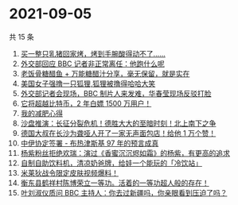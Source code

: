 # 2021-09-05

共 15 条

<!-- BEGIN ZHIHUVIDEO -->
<!-- 最后更新时间 Sun Sep 05 2021 18:08:28 GMT+0800 (China Standard Time) -->
1. [买一整只乳猪回家烤，烤到手腕酸得动不了……](https://www.zhihu.com/zvideo/1360916447506702336)
1. [外交部回应 BBC 记者非正常离任：他跑什么呢](https://www.zhihu.com/zvideo/1360702099882409984)
1. [老饭骨糖醋鱼 + 万能糖醋汁分享，毫无保留，就是实在](https://www.zhihu.com/zvideo/1360648280272162818)
1. [美国女子强撸一只狐狸,狐狸被撸得哈哈大笑](https://www.zhihu.com/zvideo/1359825254311931904)
1. [外交部记者会现场，BBC 制片人来发难，华春莹现场反驳打脸](https://www.zhihu.com/zvideo/1360964384177623042)
1. [它将超越比特币，2 年白嫖 1500 万用户！](https://www.zhihu.com/zvideo/1360902623068131328)
1. [我的减肥心得](https://www.zhihu.com/zvideo/1360900933279346688)
1. [沙盘推演：长征分裂危机！德胜大大的至暗时刻！北上南下之争](https://www.zhihu.com/zvideo/1360915311202476032)
1. [德国大叔在长沙为聋哑人开了一家无声面包店！给他 1 万个赞！](https://www.zhihu.com/zvideo/1360704485145411584)
1. [中伊协定签署 - 布热津斯基 97 年的预言成真](https://www.zhihu.com/zvideo/1360906395223638016)
1. [杨紫粉丝拒绝欢瑞：演过《香蜜沉沉烬如霜》的杨紫，有更高的追求](https://www.zhihu.com/zvideo/1360670763129815040)
1. [自制自助饮料机，清凉奶爸牌，给娃一个能玩的「冷饮站」](https://www.zhihu.com/zvideo/1360627701703847936)
1. [米莱狄战令限定皮肤视频爆料！](https://www.zhihu.com/zvideo/1360697360184569856)
1. [衡东县鹤祥村陈博荣立一等功。活着的一等功超人般的存在！](https://www.zhihu.com/zvideo/1360498323309367296)
1. [叶刘淑仪质问 BBC 主持人：你去过新疆吗，你亲眼看到压迫了吗？](https://www.zhihu.com/zvideo/1360887673188614145)
<!-- END ZHIHUVIDEO -->
